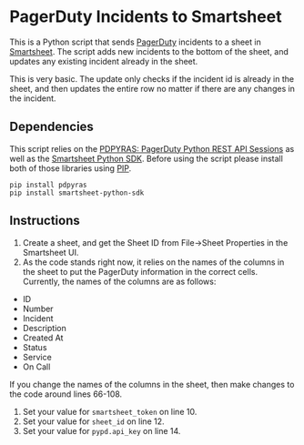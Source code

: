 # PagerDuty Incidents to Smartsheet
This is a Python script that sends [PagerDuty](https://www.pagerduty.com) incidents to a sheet in [Smartsheet](https://www.smartsheet.com/). The script adds new incidents to the bottom of the sheet, and updates any existing incident already in the sheet. 

This is very basic. The update only checks if the incident id is already in the sheet, and then updates the entire row no matter if there are any changes in the incident.

## Dependencies
This script relies on the [PDPYRAS: PagerDuty Python REST API Sessions](https://github.com/PagerDuty/pdpyras) as well as the [Smartsheet Python SDK](https://github.com/smartsheet-platform/smartsheet-python-sdk). Before using the script please install both of those libraries using [PIP](https://pip.pypa.io/en/stable/installing/).

```
pip install pdpyras
pip install smartsheet-python-sdk
```

## Instructions
1. Create a sheet, and get the Sheet ID from File->Sheet Properties in the Smartsheet UI.
1. As the code stands right now, it relies on the names of the columns in the sheet to put the PagerDuty information in the correct cells. Currently, the names of the  columns are as follows:
- ID
- Number
- Incident
- Description
- Created At
- Status
- Service
- On Call

If you change the names of the columns in the sheet, then make changes to the code around lines 66-108. 

1. Set your value for `smartsheet_token` on line 10.
1. Set your value for `sheet_id` on line 12.
1. Set your value for `pypd.api_key` on line 14.
